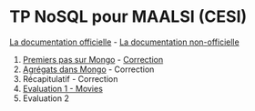 # TP NoSQL pour MAALSI (CESI)

[La documentation officielle](https://www.mongodb.com/docs/manual/) - [La documentation non-officielle](https://www.mongodbtutorial.org/mongodb-crud/)

1. [Premiers pas sur Mongo](./1/tp1.md) - [Correction](./1/tp1_correction.md)
2. [Agrégats dans Mongo](./2/tp2.md) - Correction
3. Récapitulatif - Correction
4. [Evaluation 1 - Movies](./3/movies.md)
5. Evaluation 2